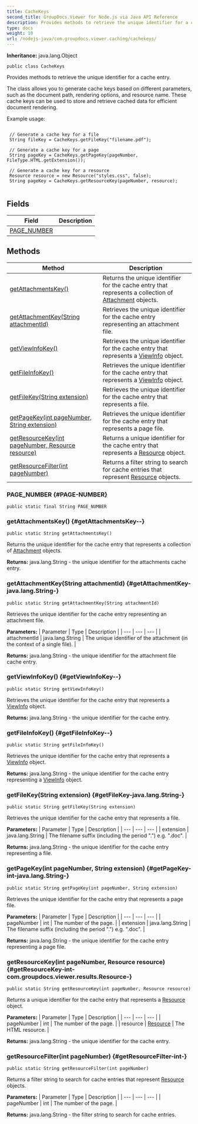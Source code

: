 ```yaml
---
title: CacheKeys
second_title: GroupDocs.Viewer for Node.js via Java API Reference
description: Provides methods to retrieve the unique identifier for a cache entry.
type: docs
weight: 10
url: /nodejs-java/com.groupdocs.viewer.caching/cachekeys/
---
```

**Inheritance:**
java.lang.Object
```
public class CacheKeys
```

Provides methods to retrieve the unique identifier for a cache entry.

The class allows you to generate cache keys based on different parameters, such as the document path, rendering options, and resource name. These cache keys can be used to store and retrieve cached data for efficient document rendering.

Example usage:

```

 // Generate a cache key for a file
 String fileKey = CacheKeys.getFileKey("filename.pdf");

 // Generate a cache key for a page
 String pageKey = CacheKeys.getPageKey(pageNumber, FileType.HTML.getExtension());

 // Generate a cache key for a resource
 Resource resource = new Resource("styles.css", false);
 String pageKey = CacheKeys.getResourceKey(pageNumber, resource);
 
```
## Fields

| Field | Description |
| --- | --- |
| [PAGE_NUMBER](#PAGE-NUMBER) |  |
## Methods

| Method | Description |
| --- | --- |
| [getAttachmentsKey()](#getAttachmentsKey--) | Returns the unique identifier for the cache entry that represents a collection of [Attachment](../../com.groupdocs.viewer.results/attachment) objects. |
| [getAttachmentKey(String attachmentId)](#getAttachmentKey-java.lang.String-) | Retrieves the unique identifier for the cache entry representing an attachment file. |
| [getViewInfoKey()](#getViewInfoKey--) | Retrieves the unique identifier for the cache entry that represents a [ViewInfo](../../com.groupdocs.viewer.results/viewinfo) object. |
| [getFileInfoKey()](#getFileInfoKey--) | Retrieves the unique identifier for the cache entry that represents a [ViewInfo](../../com.groupdocs.viewer.results/viewinfo) object. |
| [getFileKey(String extension)](#getFileKey-java.lang.String-) | Retrieves the unique identifier for the cache entry that represents a file. |
| [getPageKey(int pageNumber, String extension)](#getPageKey-int-java.lang.String-) | Retrieves the unique identifier for the cache entry that represents a page file. |
| [getResourceKey(int pageNumber, Resource resource)](#getResourceKey-int-com.groupdocs.viewer.results.Resource-) | Returns a unique identifier for the cache entry that represents a [Resource](../../com.groupdocs.viewer.results/resource) object. |
| [getResourceFilter(int pageNumber)](#getResourceFilter-int-) | Returns a filter string to search for cache entries that represent [Resource](../../com.groupdocs.viewer.results/resource) objects. |
### PAGE_NUMBER {#PAGE-NUMBER}
```
public static final String PAGE_NUMBER
```


### getAttachmentsKey() {#getAttachmentsKey--}
```
public static String getAttachmentsKey()
```


Returns the unique identifier for the cache entry that represents a collection of [Attachment](../../com.groupdocs.viewer.results/attachment) objects.

**Returns:**
java.lang.String - the unique identifier for the attachments cache entry.
### getAttachmentKey(String attachmentId) {#getAttachmentKey-java.lang.String-}
```
public static String getAttachmentKey(String attachmentId)
```


Retrieves the unique identifier for the cache entry representing an attachment file.

**Parameters:**
| Parameter | Type | Description |
| --- | --- | --- |
| attachmentId | java.lang.String | The unique identifier of the attachment (in the context of a single file). |

**Returns:**
java.lang.String - the unique identifier for the attachment file cache entry.
### getViewInfoKey() {#getViewInfoKey--}
```
public static String getViewInfoKey()
```


Retrieves the unique identifier for the cache entry that represents a [ViewInfo](../../com.groupdocs.viewer.results/viewinfo) object.

**Returns:**
java.lang.String - the unique identifier for the cache entry.
### getFileInfoKey() {#getFileInfoKey--}
```
public static String getFileInfoKey()
```


Retrieves the unique identifier for the cache entry that represents a [ViewInfo](../../com.groupdocs.viewer.results/viewinfo) object.

**Returns:**
java.lang.String - the unique identifier for the cache entry representing a [ViewInfo](../../com.groupdocs.viewer.results/viewinfo) object.
### getFileKey(String extension) {#getFileKey-java.lang.String-}
```
public static String getFileKey(String extension)
```


Retrieves the unique identifier for the cache entry that represents a file.

**Parameters:**
| Parameter | Type | Description |
| --- | --- | --- |
| extension | java.lang.String | The filename suffix (including the period ".") e.g. ".doc". |

**Returns:**
java.lang.String - the unique identifier for the cache entry representing a file.
### getPageKey(int pageNumber, String extension) {#getPageKey-int-java.lang.String-}
```
public static String getPageKey(int pageNumber, String extension)
```


Retrieves the unique identifier for the cache entry that represents a page file.

**Parameters:**
| Parameter | Type | Description |
| --- | --- | --- |
| pageNumber | int | The number of the page. |
| extension | java.lang.String | The filename suffix (including the period ".") e.g. ".doc". |

**Returns:**
java.lang.String - the unique identifier for the cache entry representing a page file.
### getResourceKey(int pageNumber, Resource resource) {#getResourceKey-int-com.groupdocs.viewer.results.Resource-}
```
public static String getResourceKey(int pageNumber, Resource resource)
```


Returns a unique identifier for the cache entry that represents a [Resource](../../com.groupdocs.viewer.results/resource) object.

**Parameters:**
| Parameter | Type | Description |
| --- | --- | --- |
| pageNumber | int | The number of the page. |
| resource | [Resource](../../com.groupdocs.viewer.results/resource) | The HTML resource. |

**Returns:**
java.lang.String - the unique identifier for the cache entry.
### getResourceFilter(int pageNumber) {#getResourceFilter-int-}
```
public static String getResourceFilter(int pageNumber)
```


Returns a filter string to search for cache entries that represent [Resource](../../com.groupdocs.viewer.results/resource) objects.

**Parameters:**
| Parameter | Type | Description |
| --- | --- | --- |
| pageNumber | int | The number of the page. |

**Returns:**
java.lang.String - the filter string to search for cache entries.
